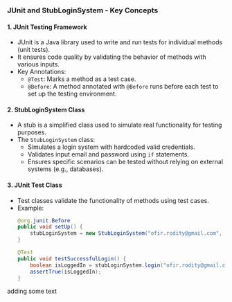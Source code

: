 ### JUnit and StubLoginSystem - Key Concepts

#### 1. JUnit Testing Framework
- JUnit is a Java library used to write and run tests for individual methods (unit tests).
- It ensures code quality by validating the behavior of methods with various inputs.
- Key Annotations:
  - `@Test`: Marks a method as a test case.
  - `@Before`: A method annotated with `@Before` runs before each test to set up the testing environment.

#### 2. StubLoginSystem Class
- A stub is a simplified class used to simulate real functionality for testing purposes.
- The `StubLoginSystem` class:
  - Simulates a login system with hardcoded valid credentials.
  - Validates input email and password using `if` statements.
  - Ensures specific scenarios can be tested without relying on external systems (e.g., databases).

#### 3. JUnit Test Class
- Test classes validate the functionality of methods using test cases.
- Example:
  ```java
  @org.junit.Before
  public void setUp() {
      stubLoginSystem = new StubLoginSystem("ofir.rodity@gmail.com", "123456"); // Initializes the stub before each test
  }

  @Test
  public void testSuccessfulLogin() {
      boolean isLoggedIn = stubLoginSystem.login("ofir.rodity@gmail.com", "123456");
      assertTrue(isLoggedIn);
  }
adding some text
